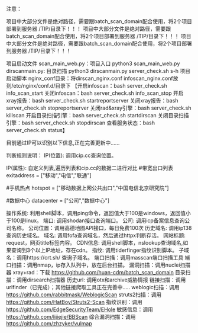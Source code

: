 注意：

项目中大部分文件是绝对路径，需要跟batch_scan_domain配合使用，将2个项目部署到服务器 /TIP/目录下！！！
项目中大部分文件是绝对路径，需要跟batch_scan_domain配合使用，将2个项目部署到服务器 /TIP/目录下！！！
项目中大部分文件是绝对路径，需要跟batch_scan_domain配合使用，将2个项目部署到服务器 /TIP/目录下！！！


项目启动文件
scan_main_web.py：项目入口  python3 scan_main_web.py
dirscanmain.py:   目录扫描  python3 dirscanmain.py
server_check.sh s-h 项目启动脚本
nginx_conf目录：将dirscan_nginx.conf  infoscan_nginx.conf放到/etc/nginx/conf.d/目录下
【开启infoscan：bash server_check.sh info_scan_start
关闭infoscan：bash server_check.sh info_scan_stop
开启xray报告：bash server_check.sh startreportserver
关闭xray报告：bash server_check.sh stopreportserver
关闭rad&xray引擎：bash server_check.sh killscan
开启目录扫描引擎：bash server_check.sh startdirscan
关闭目录扫描引擎：bash server_check.sh stopdirscan
查看服务状态：bash server_check.sh status】




目前通过IP可以识别以下信息,正在完善更新中......

判断规则说明：
IP(位置): 调用cip.cc查询位置。

IP(属性): 自定义列表,遍历列表和cip.cc的数据二进行对比
#带宽出口列表
exitaddress = ["移动","电信","联通"]

#手机热点
hotspot = ["移动数据上网公共出口","中国电信北京研究院"]

#数据中心
datacenter = ["公司","数据中心"]

操作系统: 利用shell脚本，调用ping命令，返回值大于100是windows，返回值小于100是linux。
端口: 调用shodan接口查询端口。
公司: 调用icp备案信息查询公司名称。
公司位置：调用高德地图API接口，每日免费100次
历史域名: 调用ip138查询历史域名。
域名: 调用fofa查询域名，然后通过httpx判断存活。
网站标题: request，网页title标签内容。
CDN信息: 调用shell脚本，nslookup查询域名,如果查询到3个以上IP地址，存在cdn。
指纹: 调用tiderfinger指纹识别脚本。
子域名：调用https://crt.sh/ 查询子域名。
端口扫描：调用masscan端口扫描工具
端口扫描：调用nmap，ip存入队列中，放在后台扫描。
漏洞扫描：调用nuclei扫描器
xray+rad：下载 https://github.com/huan-cdm/batch_scan_domain
目录扫描：调用dirsearch扫描器
历史url: 调用otx和archive威胁情报
链接扫描：调用urlfinder（已完成）；其他链接爬取工具正在完善中.....
weblogic扫描：调用 https://github.com/rabbitmask/WeblogicScan
struts2扫描：调用 https://github.com/HatBoy/Struts2-Scan
指纹识别：调用 https://github.com/EdgeSecurityTeam/EHole
敏感信息：调用 https://github.com/lijiejie/BBScan
综合漏洞扫描：调用 https://github.com/zhzyker/vulmap